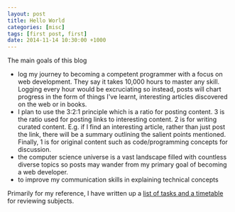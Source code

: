 ```yaml
---
layout: post
title: Hello World
categories: [misc]
tags: [first post, first]
date: 2014-11-14 10:30:00 +1000
---
```


The main goals of this blog

- log my journey to becoming a competent programmer with a focus on web development. They say it takes 10,000 hours to master any skill.  Logging every hour would be excruciating so instead, posts will chart progress in the form of things I've learnt, interesting articles discovered on the web or in books.
- I plan to use the 3:2:1 principle which is a ratio for posting content.  3 is the ratio used for posting links to interesting content. 2 is for writing curated content. E.g. if I find an interesting article, rather than just post the link, there will be a summary outlining the salient points mentioned.  Finally, 1 is for original content such as code/programming concepts for discussion.
- the computer science universe is a vast landscape filled with countless diverse topics so posts may wander from my primary goal of becoming a web developer.
- to improve my communication skills in explaining technical concepts

Primarily for my reference, I have written up a [list of tasks and a timetable][1] for reviewing subjects.

[1]:https://docs.google.com/spreadsheets/d/1qL33_v67Vcw5Dddn9gb3H-H6qjDuYU1OChUuHtJh_po/edit?usp=sharing